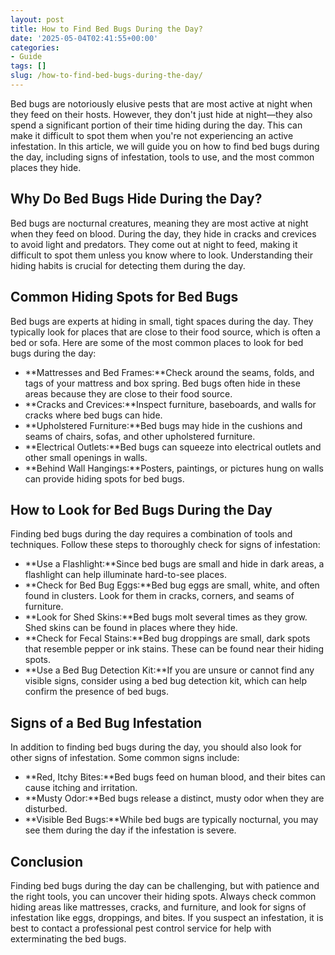 ```yaml
---
layout: post
title: How to Find Bed Bugs During the Day?
date: '2025-05-04T02:41:55+00:00'
categories:
- Guide
tags: []
slug: /how-to-find-bed-bugs-during-the-day/
---
```


Bed bugs are notoriously elusive pests that are most active at night when they feed on their hosts. However, they don't just hide at night—they also spend a significant portion of their time hiding during the day. This can make it difficult to spot them when you're not experiencing an active infestation. In this article, we will guide you on how to find bed bugs during the day, including signs of infestation, tools to use, and the most common places they hide.
## Why Do Bed Bugs Hide During the Day?
Bed bugs are nocturnal creatures, meaning they are most active at night when they feed on blood. During the day, they hide in cracks and crevices to avoid light and predators. They come out at night to feed, making it difficult to spot them unless you know where to look. Understanding their hiding habits is crucial for detecting them during the day.
## Common Hiding Spots for Bed Bugs
Bed bugs are experts at hiding in small, tight spaces during the day. They typically look for places that are close to their food source, which is often a bed or sofa. Here are some of the most common places to look for bed bugs during the day:
- **Mattresses and Bed Frames:**Check around the seams, folds, and tags of your mattress and box spring. Bed bugs often hide in these areas because they are close to their food source.
- **Cracks and Crevices:**Inspect furniture, baseboards, and walls for cracks where bed bugs can hide.
- **Upholstered Furniture:**Bed bugs may hide in the cushions and seams of chairs, sofas, and other upholstered furniture.
- **Electrical Outlets:**Bed bugs can squeeze into electrical outlets and other small openings in walls.
- **Behind Wall Hangings:**Posters, paintings, or pictures hung on walls can provide hiding spots for bed bugs.
## How to Look for Bed Bugs During the Day
Finding bed bugs during the day requires a combination of tools and techniques. Follow these steps to thoroughly check for signs of infestation:
- **Use a Flashlight:**Since bed bugs are small and hide in dark areas, a flashlight can help illuminate hard-to-see places.
- **Check for Bed Bug Eggs:**Bed bug eggs are small, white, and often found in clusters. Look for them in cracks, corners, and seams of furniture.
- **Look for Shed Skins:**Bed bugs molt several times as they grow. Shed skins can be found in places where they hide.
- **Check for Fecal Stains:**Bed bug droppings are small, dark spots that resemble pepper or ink stains. These can be found near their hiding spots.
- **Use a Bed Bug Detection Kit:**If you are unsure or cannot find any visible signs, consider using a bed bug detection kit, which can help confirm the presence of bed bugs.
## Signs of a Bed Bug Infestation
In addition to finding bed bugs during the day, you should also look for other signs of infestation. Some common signs include:
- **Red, Itchy Bites:**Bed bugs feed on human blood, and their bites can cause itching and irritation.
- **Musty Odor:**Bed bugs release a distinct, musty odor when they are disturbed.
- **Visible Bed Bugs:**While bed bugs are typically nocturnal, you may see them during the day if the infestation is severe.
## Conclusion
Finding bed bugs during the day can be challenging, but with patience and the right tools, you can uncover their hiding spots. Always check common hiding areas like mattresses, cracks, and furniture, and look for signs of infestation like eggs, droppings, and bites. If you suspect an infestation, it is best to contact a professional pest control service for help with exterminating the bed bugs.

